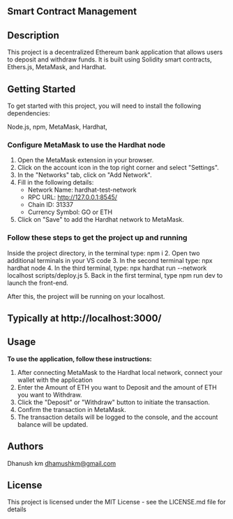 
## Smart Contract Management
## Description

This project is a decentralized Ethereum bank application that allows users to deposit and withdraw funds. It is built using Solidity smart contracts, Ethers.js, MetaMask, and Hardhat.

## Getting Started

To get started with this project, you will need to install the following dependencies:

Node.js,
npm,
MetaMask,
Hardhat,

### Configure MetaMask to use the Hardhat node 

1. Open the MetaMask extension in your browser.
2. Click on the account icon in the top right corner and select "Settings".
3. In the "Networks" tab, click on "Add Network".
4. Fill in the following details:
   - Network Name: hardhat-test-network
   - RPC URL: http://127.0.0.1:8545/
   - Chain ID: 31337
   - Currency Symbol: GO or ETH
5. Click on "Save" to add the Hardhat network to MetaMask.

### Follow these steps to get the project up and running 
 Inside the project directory, in the terminal type: npm i
2. Open two additional terminals in your VS code
3. In the second terminal type: npx hardhat node
4. In the third terminal, type: npx hardhat run --network localhost scripts/deploy.js
5. Back in the first terminal, type npm run dev to launch the front-end.

After this, the project will be running on your localhost. 
## Typically at http://localhost:3000/


## Usage 

**To use the application, follow these instructions:**

1. After connecting MetaMask to the Hardhat local network, connect your wallet with the application
2. Enter the Amount of ETH  you want to Deposit and the amount of ETH you want to Withdraw.
3. Click the "Deposit"  or "Withdraw" button to initiate the transaction.
4. Confirm the transaction in MetaMask.
5. The transaction details will be logged to the console, and the account balance will be updated.

## Authors

Dhanush km
dhamushkm@gmail.com

## License
This project is licensed under the MIT License - see the LICENSE.md file for details

